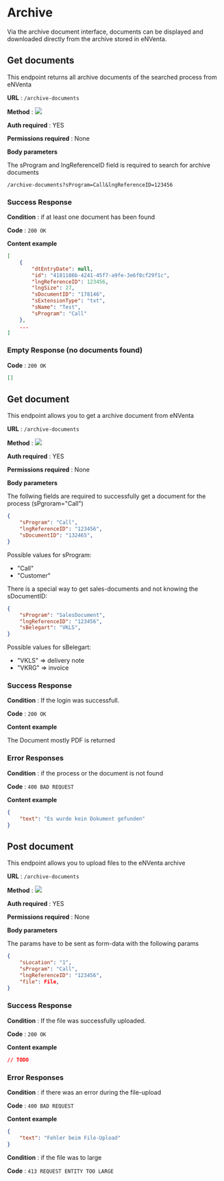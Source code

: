 # Archive

Via the archive document interface, documents can be displayed and downloaded directly from the archive stored in eNVenta.

## Get documents

This endpoint returns all archive documents of the searched process from eNVenta

**URL** : `/archive-documents`

**Method** : <img src="https://img.shields.io/badge/GET%20-%23323330.svg?&style=flat&color=green"/>

**Auth required** : YES

**Permissions required** : None

**Body parameters**

The sProgram and lngReferenceID field is required to search for archive documents

`/archive-documents?sProgram=Call&lngReferenceID=123456`

### Success Response

**Condition** : if at least one document has been found

**Code** : `200 OK`

**Content example**

```json
[
    {
        "dtEntryDate": null,
        "id": "4181186b-4241-45f7-a9fe-3e6f8cf29f1c",
        "lngReferenceID": 123456,
        "lngSize": 27,
        "sDocumentID": "178146",
        "sExtensionType": "txt",
        "sName": "Test",
        "sProgram": "Call"
    },
    ...
]
```

### Empty Response (no documents found)

**Code** : `200 OK`

```json
[]
```

## Get document

This endpoint allows you to get a archive document from eNVenta

**URL** : `/archive-documents`

**Method** : <img src="https://img.shields.io/badge/GET%20-%23323330.svg?&style=flat&color=green"/>

**Auth required** : YES

**Permissions required** : None

**Body parameters**

The follwing fields are required to successfully get a document for the process (sPgroram="Call")

```json
{
    "sProgram": "Call",
    "lngReferenceID": "123456",
    "sDocumentID": "132465",
}
```

Possible values for sProgram:
* "Call"
* "Customer"

There is a special way to get sales-documents and not knowing the sDocumentID:

```json
{
    "sProgram": "SalesDocument",
    "lngReferenceID": "123456",
    "sBelegart": "VKLS",
}
```

Possible values for sBelegart:
* "VKLS" => delivery note
* "VKRG" => invoice

### Success Response

**Condition** : If the login was successfull.

**Code** : `200 OK`

**Content example**

The Document mostly PDF is returned

### Error Responses

**Condition** : if the process or the document is not found

**Code** : `400 BAD REQUEST`

**Content example**

```json
{
    "text": "Es wurde kein Dokument gefunden"
}
```

## Post document

This endpoint allows you to upload files to the eNVenta archive

**URL** : `/archive-documents`

**Method** : <img src="https://img.shields.io/badge/POST%20-%23323330.svg?&style=flat&color=blue"/>

**Auth required** : YES

**Permissions required** : None

**Body parameters**

The params have to be sent as form-data with the following params

```json
{
    "sLocation": "1",
    "sProgram": "Call",
    "lngReferenceID": "123456",
    "file": File,
}
```

### Success Response

**Condition** : If the file was successfully uploaded.

**Code** : `200 OK`

**Content example**

```json
// TODO
```

### Error Responses

**Condition** : if there was an error during the file-upload

**Code** : `400 BAD REQUEST`

**Content example**

```json
{
    "text": "Fehler beim File-Upload"
}
```

**Condition** : if the file was to large

**Code** : `413 REQUEST ENTITY TOO LARGE`
